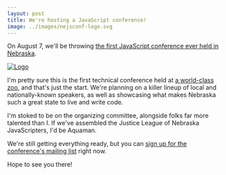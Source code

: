 ```yaml
---
layout: post
title: We're hosting a JavaScript conference!
image: ../images/nejsconf-logo.svg
---
```


On August 7, we'll be throwing [the first JavaScript conference ever held in Nebraska][site].

[![Logo]({{site.url}}../images/nejsconf-logo.svg)][site]

I'm pretty sure this is the first technical conference held at [a world-class zoo](http://www.omahazoo.com/), and that's just the start. We're planning on a killer lineup of local and nationally-known speakers, as well as showcasing what makes Nebraska such a great state to live and write code.

I'm stoked to be on the organizing committee, alongside folks far more talented than I. If we've assembled the Justice League of Nebraska JavaScripters, I'd be Aquaman.

We're still getting everything ready, but you can [sign up for the conference's mailing list][site] right now.

Hope to see you there!

[site]: http://nejsconf.com/
